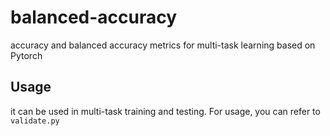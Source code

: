 # balanced-accuracy
accuracy and balanced accuracy metrics for multi-task learning based on Pytorch

## Usage
it can be used in multi-task training and testing. For usage, you can refer to ```validate.py```
